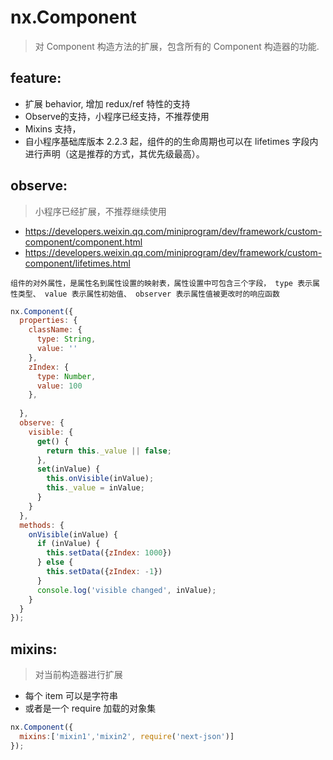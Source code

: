 # nx.Component 
> 对 Component 构造方法的扩展，包含所有的 Component 构造器的功能.

## feature:
- 扩展 behavior, 增加 redux/ref 特性的支持
- Observe的支持，小程序已经支持，不推荐使用
- Mixins 支持，
- 自小程序基础库版本 2.2.3 起，组件的的生命周期也可以在 lifetimes 字段内进行声明（这是推荐的方式，其优先级最高）。

## observe:
> 小程序已经扩展，不推荐继续使用
- https://developers.weixin.qq.com/miniprogram/dev/framework/custom-component/component.html
- https://developers.weixin.qq.com/miniprogram/dev/framework/custom-component/lifetimes.html

~~~
组件的对外属性，是属性名到属性设置的映射表，属性设置中可包含三个字段， type 表示属性类型、 value 表示属性初始值、 observer 表示属性值被更改时的响应函数
~~~

```js
nx.Component({
  properties: {
    className: {
      type: String,
      value: ''
    },
    zIndex: {
      type: Number,
      value: 100
    },
    
  },
  observe: {
    visible: {
      get() {
        return this._value || false;
      },
      set(inValue) {
        this.onVisible(inValue);
        this._value = inValue;
      }
    }
  },
  methods: {
    onVisible(inValue) {
      if (inValue) {
        this.setData({zIndex: 1000})
      } else {
        this.setData({zIndex: -1})
      }
      console.log('visible changed', inValue);
    }
  }
});
```

## mixins:
> 对当前构造器进行扩展
- 每个 item 可以是字符串
- 或者是一个  require 加载的对象集

```js
nx.Component({
  mixins:['mixin1','mixin2', require('next-json')]
});
```
